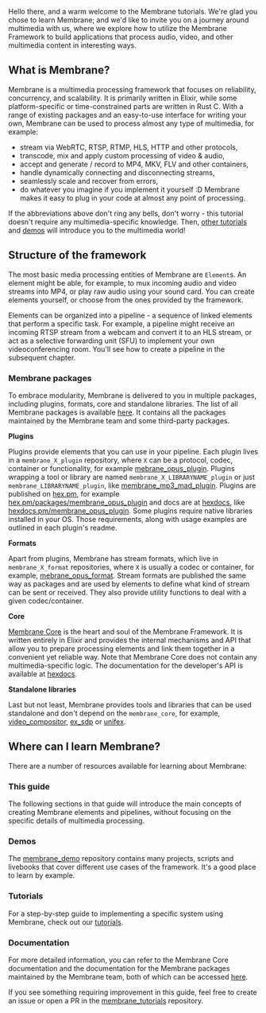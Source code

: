 Hello there, and a warm welcome to the Membrane tutorials. We're glad you chose to learn Membrane; and we'd like to invite you on a journey around multimedia with us, where we explore how to utilize the Membrane Framework to build applications that process audio, video, and other multimedia content in interesting ways.

## What is Membrane?

Membrane is a multimedia processing framework that focuses on reliability, concurrency, and scalability. It is primarily written in Elixir, while some platform-specific or time-constrained parts are written in Rust C. With a range of existing packages and an easy-to-use interface for writing your own, Membrane can be used to process almost any type of multimedia, for example:
- stream via WebRTC, RTSP, RTMP, HLS, HTTP and other protocols,
- transcode, mix and apply custom processing of video & audio,
- accept and generate / record to MP4, MKV, FLV and other containers,
- handle dynamically connecting and disconnecting streams,
- seamlessly scale and recover from errors,
- do whatever you imagine if you implement it yourself :D Membrane makes it easy to plug in your code at almost any point of processing.

If the abbreviations above don't ring any bells, don't worry - this tutorial doesn't require any multimedia-specific knowledge. Then, [other tutorials](https://membrane.stream/learn) and [demos](https://github.com/membraneframework/membrane_demo) will introduce you to the multimedia world!

## Structure of the framework

The most basic media processing entities of Membrane are `Element`s. An element might be able, for example, to mux incoming audio and video streams into MP4, or play raw audio using your sound card. You can create elements yourself, or choose from the ones provided by the framework.

Elements can be organized into a pipeline - a sequence of linked elements that perform a specific task. For example, a pipeline might receive an incoming RTSP stream from a webcam and convert it to an HLS stream, or act as a selective forwarding unit (SFU) to implement your own videoconferencing room. You'll see how to create a pipeline in the subsequent chapter.

### Membrane packages

To embrace modularity, Membrane is delivered to you in multiple packages, including plugins, formats, core and standalone libraries. The list of all Membrane packages is available [here](https://github.com/membraneframework/membrane_core/#All-packages). It contains all the packages maintained by the Membrane team and some third-party packages.

**Plugins**

Plugins provide elements that you can use in your pipeline. Each plugin lives in a `membrane_X_plugin` repository, where `X` can be a protocol, codec, container or functionality, for example [mebrane_opus_plugin](github.com/membraneframework/membrane_opus_plugin). Plugins wrapping a tool or library are named `membrane_X_LIBRARYNAME_plugin` or just `membrane_LIBRARYNAME_plugin`, like [membrane_mp3_mad_plugin](github.com/membraneframework/membrane_mp3_mad_plugin). Plugins are published on [hex.pm](hex.pm), for example [hex.pm/packages/membrane_opus_plugin](hex.pm/pakcages/membrane_opus_plugin) and docs are at [hexdocs](hexdocs.pm), like [hexdocs.pm/membrane_opus_plugin](hexdocs.pm/membrane_opus_plugin). Some plugins require native libraries installed in your OS. Those requirements, along with usage examples are outlined in each plugin's readme.

**Formats**

Apart from plugins, Membrane has stream formats, which live in `membrane_X_format` repositories, where `X` is usually a codec or container, for example, [mebrane_opus_format](github.com/membraneframework/mebrane_opus_format). Stream formats are published the same way as packages and are used by elements to define what kind of stream can be sent or received. They also provide utility functions to deal with a given codec/container.

**Core**

[Membrane Core](https://github.com/membraneframework/membrane_core) is the heart and soul of the Membrane Framework. It is written entirely in Elixir and provides the internal mechanisms and API that allow you to prepare processing elements and link them together in a convenient yet reliable way. Note that Membrane Core does not contain any multimedia-specific logic. 
The documentation for the developer's API is available at [hexdocs](https://hexdocs.pm/membrane_core/readme.html).

**Standalone libraries**

Last but not least, Membrane provides tools and libraries that can be used standalone and don't depend on the `membrane_core`, for example, [video_compositor](github.com/membraneframework/video_compositor), [ex_sdp](github.com/membraneframework/ex_sdp) or [unifex](github.com/membraneframework/unifex).

## Where can I learn Membrane?
There are a number of resources available for learning about Membrane:

### This guide
The following sections in that guide will introduce the main concepts of creating Membrane elements and pipelines, without focusing on the specific details of multimedia processing.

### Demos
The [membrane_demo](https://github.com/membraneframework/membrane_demo) repository contains many projects, scripts and livebooks that cover different use cases of the framework. It's a good place to learn by example.

### Tutorials
For a step-by-step guide to implementing a specific system using Membrane, check out our [tutorials](https://membrane.stream/learn).

### Documentation
For more detailed information, you can refer to the Membrane Core documentation and the documentation for the Membrane packages maintained by the Membrane team, both of which can be accessed [here](https://hex.pm/orgs/membraneframework).

If you see something requiring improvement in this guide, feel free to create an issue or open a PR in the [membrane_tutorials](https://github.com/membraneframework/membrane_tutorials) repository.
